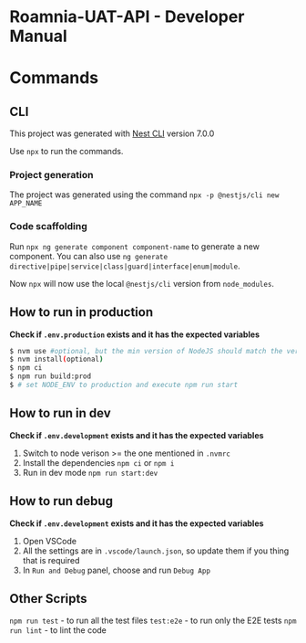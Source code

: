 # Roamnia-UAT-API - Developer Manual

# Commands

## CLI

This project was generated with [Nest CLI](https://docs.nestjs.com/cli/overview) version 7.0.0

Use `npx` to run the commands.

### Project generation

The project was generated using the command `npx -p @nestjs/cli new APP_NAME`

### Code scaffolding

Run `npx ng generate component component-name` to generate a new component. You can also use `ng generate directive|pipe|service|class|guard|interface|enum|module`.

Now `npx` will now use the local `@nestjs/cli` version from `node_modules`.

## How to run in production

**Check if `.env.production` exists and it has the expected variables**

```bash
$ nvm use #optional, but the min version of NodeJS should match the version from .nvmrc
$ nvm install(optional)
$ npm ci
$ npm run build:prod
$ # set NODE_ENV to production and execute npm run start
```

## How to run in dev

**Check if `.env.development` exists and it has the expected variables**

1. Switch to node verison >= the one mentioned in `.nvmrc`
2. Install the dependencies `npm ci` or `npm i`
3. Run in dev mode `npm run start:dev`

## How to run debug

**Check if `.env.development` exists and it has the expected variables**

1. Open VSCode
2. All the settings are in `.vscode/launch.json`, so update them if you thing that is required
3. In `Run and Debug` panel, choose and run `Debug App`

## Other Scripts

`npm run test` - to run all the test files
`test:e2e` - to run only the E2E tests
`npm run lint` - to lint the code
